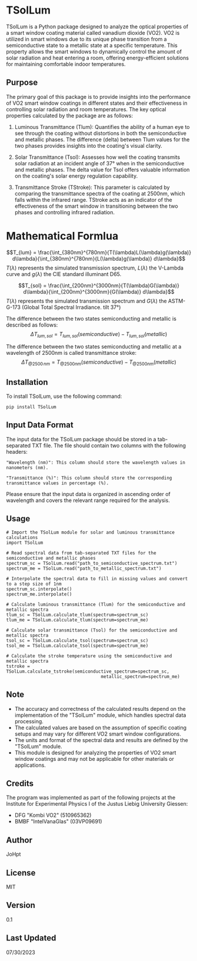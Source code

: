# TSolLum

TSolLum is a Python package designed to analyze the optical properties of a smart window coating material called vanadium dioxide (VO2). VO2 is utilized in smart windows due to its unique phase transition from a semiconductive state to a metallic state at a specific temperature. This property allows the smart windows to dynamically control the amount of solar radiation and heat entering a room, offering energy-efficient solutions for maintaining comfortable indoor temperatures.

## Purpose

The primary goal of this package is to provide insights into the performance of VO2 smart window coatings in different states and their effectiveness in controlling solar radiation and room temperatures. The key optical properties calculated by the package are as follows:

1. Luminous Transmittance (Tlum): Quantifies the ability of a human eye to see through the coating without distortions in both the semiconductive and metallic phases. The difference (delta) between Tlum values for the two phases provides insights into the coating's visual clarity.

2. Solar Transmittance (Tsol): Assesses how well the coating transmits solar radiation at an incident angle of 37° when in the semiconductive and metallic phases. The delta value for Tsol offers valuable information on the coating's solar energy regulation capability.

3. Transmittance Stroke (TStroke): This parameter is calculated by comparing the transmittance spectra of the coating at 2500nm, which falls within the infrared range. TStroke acts as an indicator of the effectiveness of the smart window in transitioning between the two phases and controlling infrared radiation.

# Mathematical Formlua

$$T_{lum} = \frac{\int_{380nm}^{780nm}{T(\lambda)L(\lambda)g(\lambda)} d\lambda}{\int_{380nm}^{780nm}{L(\lambda)g(\lambda)} d\lambda}$$
$T(\lambda)$ represents the simulated transmission spectrum, $L(\lambda)$ the V-Lambda curve and $g(\lambda)$ the CIE standard illuminant D65.

$$T_{sol} = \frac{\int_{200nm}^{3000nm}{T(\lambda)G(\lambda)} d\lambda}{\int_{200nm}^{3000nm}{G(\lambda)} d\lambda}$$
$T(\lambda)$ represents the simulated transmission spectrum and $G(\lambda)$ the ASTM-G-173 (Global Total Spectral Irradiance. tilt 37°)

The difference between the two states semiconducting and metallic is described as follows:
$$\Delta T_{lum, sol} = T_{lum, sol}(semiconductive) - T_{lum, sol} (metallic)$$

The difference between the two states semiconducting and metallic at a wavelength of 2500nm is called transmittance stroke:
$$\Delta T_{@2500\,nm} = T_{@2500nm}(semiconductive) - T_{@2500nm}(metallic)$$


## Installation

To install TSolLum, use the following command:
```
pip install TSolLum
```

## Input Data Format

The input data for the TSolLum package should be stored in a tab-separated TXT file. The file should contain two columns with the following headers:

    "Wavelength (nm)": This column should store the wavelength values in nanometers (nm).

    "Transmittance (%)": This column should store the corresponding transmittance values in percentage (%).

Please ensure that the input data is organized in ascending order of wavelength and covers the relevant range required for the analysis.

## Usage

```
# Import the TSolLum module for solar and luminous transmittance calculations
import TSolLum

# Read spectral data from tab-separated TXT files for the semiconductive and metallic phases
spectrum_sc = TSolLum.read("path_to_semiconductive_spectrum.txt")
spectrum_me = TSolLum.read("path_to_metallic_spectrum.txt")

# Interpolate the spectral data to fill in missing values and convert to a step size of 1nm
spectrum_sc.interpolate()
spectrum_me.interpolate()

# Calculate luminous transmittance (Tlum) for the semiconductive and metallic spectra
tlum_sc = TSolLum.calculate_tlum(spectrum=spectrum_sc)
tlum_me = TSolLum.calculate_tlum(spectrum=spectrum_me)

# Calculate solar transmittance (Tsol) for the semiconductive and metallic spectra
tsol_sc = TSolLum.calculate_tsol(spectrum=spectrum_sc)
tsol_me = TSolLum.calculate_tsol(spectrum=spectrum_me)

# Calculate the stroke temperature using the semiconductive and metallic spectra
tstroke = TSolLum.calculate_tstroke(semiconductive_spectrum=spectrum_sc,
                                    metallic_spectrum=spectrum_me)
```


## Note

- The accuracy and correctness of the calculated results depend on the implementation of the "TSolLum" module, which handles spectral data processing.
- The calculated values are based on the assumption of specific coating setups and may vary for different VO2 smart window configurations.
- The units and format of the spectral data and results are defined by the "TSolLum" module.
- This module is designed for analyzing the properties of VO2 smart window coatings and may not be applicable for other materials or applications.

## Credits

The program was implemented as part of the following projects at the Institute for Experimental Physics I of the Justus Liebig University Giessen:
- DFG "Kombi VO2" (510965362)
- BMBF "IntelVanaGlas" (03VP09691)

## Author

JoHpt

## License

MIT

## Version

0.1

## Last Updated

07/30/2023
